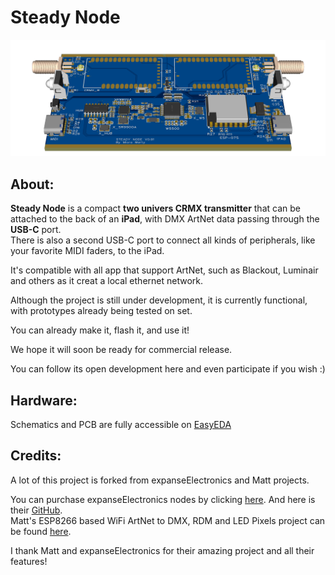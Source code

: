 # Steady Node

![3dpcb](https://github.com/MicroMarty/Steady_Node/blob/main/Hardware/3D_PCB_V0.91_2024-10-08.png?raw=true)
## About:

**Steady Node** is a compact **two univers CRMX transmitter** that can be attached to the back of an **iPad**, with DMX ArtNet data passing through the **USB-C** port.                                                                             
There is also a second USB-C port to connect all kinds of peripherals, like  your favorite MIDI faders, to the iPad.  

It's compatible with all app that support ArtNet, such as Blackout, Luminair and others as it creat a local ethernet network.


Although the project is still under development, it is currently functional, with prototypes already being tested on set.

You can already make it, flash it, and use it!

We hope it will soon be ready for commercial release. 

You can follow its open development here and even participate if you wish :)


## Hardware:

Schematics and PCB are fully accessible on [EasyEDA](https://oshwlab.com/martymicro/v0-91)   


## Credits:
A lot of this project is forked from expanseElectronics and Matt projects.  

You can purchase expanseElectronics nodes by clicking [here](https://expanseelectronics.com/index.html#!/ArtNet-Nodes/c/144555539).
And here is their [GitHub](https://github.com/expanseElectronics/ethernetNodes).  
Matt's ESP8266 based WiFi ArtNet to DMX, RDM and LED Pixels project can be found [here](https://github.com/mtongnz/ESP8266_ArtNetNode_v2).  

I thank Matt and expanseElectronics for their amazing project and all their features!
